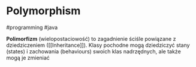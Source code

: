 # Polymorphism
#programming #java 

**Polimorfizm** (wielopostaciowość) to zagadnienie ściśle powiązane z dziedziczeniem ([[Inheritance]]). Klasy pochodne mogą dziedziczyć stany (states) i zachowania (behaviours) swoich klas nadrzędnych, ale także mogą je zmieniać